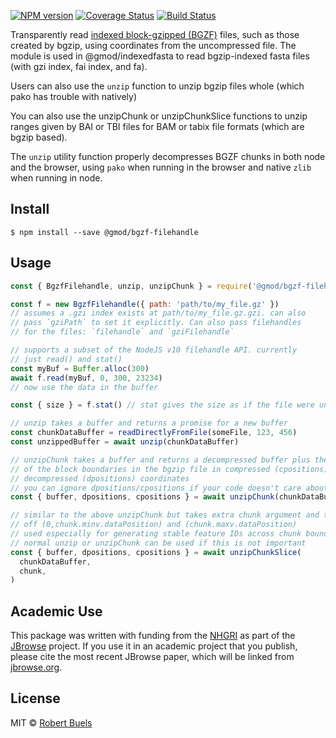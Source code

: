 [![NPM version](https://img.shields.io/npm/v/@gmod/bgzf-filehandle.svg?style=flat-square)](https://npmjs.org/package/@gmod/bgzf-filehandle)
[![Coverage Status](https://img.shields.io/codecov/c/github/GMOD/bgzf-filehandle/master.svg?style=flat-square)](https://codecov.io/gh/GMOD/bgzf-filehandle/branch/master)
[![Build Status](https://img.shields.io/github/actions/workflow/status/GMOD/bgzf-filehandle/push.yml?branch=master)](https://github.com/GMOD/bgzf-filehandle/actions)

Transparently read [indexed block-gzipped (BGZF)](http://www.htslib.org/doc/bgzip.html) files, such as those created by bgzip, using coordinates from the uncompressed file. The module is used in @gmod/indexedfasta to read bgzip-indexed fasta files (with gzi index, fai index, and fa). 

Users can also use the `unzip` function to unzip bgzip files whole (which pako has trouble with natively)

You can also use the unzipChunk or unzipChunkSlice functions to unzip ranges given by BAI or TBI files for BAM or tabix file formats (which are bgzip based).

The `unzip` utility function properly decompresses BGZF chunks in both node and the browser, using `pako` when running in the browser and native `zlib` when running in node.

## Install

    $ npm install --save @gmod/bgzf-filehandle

## Usage

```js
const { BgzfFilehandle, unzip, unzipChunk } = require('@gmod/bgzf-filehandle')

const f = new BgzfFilehandle({ path: 'path/to/my_file.gz' })
// assumes a .gzi index exists at path/to/my_file.gz.gzi. can also
// pass `gziPath` to set it explicitly. Can also pass filehandles
// for the files: `filehandle` and `gziFilehandle`

// supports a subset of the NodeJS v10 filehandle API. currently
// just read() and stat()
const myBuf = Buffer.alloc(300)
await f.read(myBuf, 0, 300, 23234)
// now use the data in the buffer

const { size } = f.stat() // stat gives the size as if the file were uncompressed

// unzip takes a buffer and returns a promise for a new buffer
const chunkDataBuffer = readDirectlyFromFile(someFile, 123, 456)
const unzippedBuffer = await unzip(chunkDataBuffer)

// unzipChunk takes a buffer and returns a decompressed buffer plus the offsets
// of the block boundaries in the bgzip file in compressed (cpositions) and
// decompressed (dpositions) coordinates
// you can ignore dpositions/cpositions if your code doesn't care about stable feature IDs
const { buffer, dpositions, cpositions } = await unzipChunk(chunkDataBuffer)

// similar to the above unzipChunk but takes extra chunk argument and trims
// off (0,chunk.minv.dataPosition) and (chunk.maxv.dataPosition)
// used especially for generating stable feature IDs across chunk boundaries
// normal unzip or unzipChunk can be used if this is not important
const { buffer, dpositions, cpositions } = await unzipChunkSlice(
  chunkDataBuffer,
  chunk,
)
```

## Academic Use

This package was written with funding from the [NHGRI](http://genome.gov) as part of the [JBrowse](http://jbrowse.org) project. If you use it in an academic project that you publish, please cite the most recent JBrowse paper, which will be linked from [jbrowse.org](http://jbrowse.org).

## License

MIT © [Robert Buels](https://github.com/rbuels)
